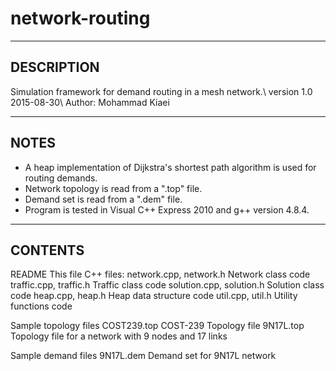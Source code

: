 # network-routing

------------
DESCRIPTION
------------
Simulation framework for demand routing in a mesh network.\\
version 1.0 2015-08-30\\
Author: Mohammad Kiaei

-----
NOTES
-----
- A heap implementation of Dijkstra's shortest path algorithm is used for routing demands.
- Network topology is read from a ".top" file.
- Demand set is read from a ".dem" file.
- Program is tested in Visual C++ Express 2010 and g++ version 4.8.4.

------------
CONTENTS
------------
README		This file
C++ files:
    network.cpp, network.h      Network class code
    traffic.cpp, traffic.h      Traffic class code
    solution.cpp, solution.h    Solution class code
    heap.cpp, heap.h            Heap data structure code
    util.cpp, util.h            Utility functions code

Sample topology files
    COST239.top                 COST-239 Topology file
    9N17L.top                   Topology file for a network with 9 nodes and 17 links

Sample demand files
    9N17L.dem                   Demand set for 9N17L network

